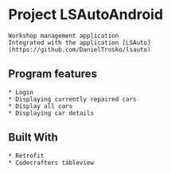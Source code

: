 # Project LSAutoAndroid
```
Workshop management application
Integrated with the application [LSAuto](https://github.com/DanielTrosko/lsauto)
```
## Program features
```
* Login
* Displaying currently repaired cars
* Display all cars
* Displaying car details
```


## Built With
``````
* Retrofit
* Codecrafters tableview
